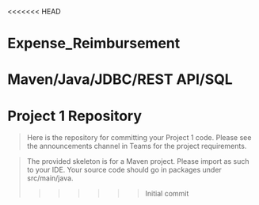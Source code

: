 <<<<<<< HEAD
# Expense_Reimbursement
Maven/Java/JDBC/REST API/SQL
=======
# Project 1 Repository

>Here is the repository for committing your Project 1 code. Please see the announcements channel in Teams for the project requirements. 

>The provided skeleton is for a Maven project. Please import as such to your IDE. Your source code should go in packages under src/main/java. 
>>>>>>> Initial commit
